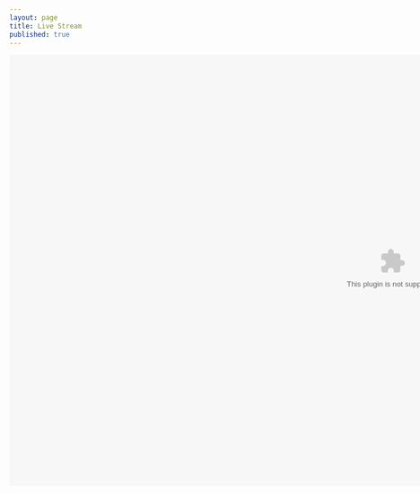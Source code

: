 ```yaml
---
layout: page
title: Live Stream
published: true
---
```



<object width="1366" height="768">
<param name="movie" value="https://s1.hdslb.com/bfs/static/blive/live-assets/player/flash/pageplayer-latest.swf?room_id=668631&cid=668631&state=LIVE">
<embed src="https://s1.hdslb.com/bfs/static/blive/live-assets/player/flash/pageplayer-latest.swf?room_id=668631&cid=668631&state=LIVE" width="1366" height="768">
</embed>
</object>